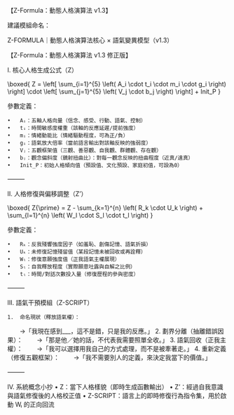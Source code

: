    

【Z-Formula：動態人格演算法 v1.3】

建議模組命名： 

Z-FORMULA｜動態人格演算法核心 × 語氣變異模型（v1.3）
 
 【Z-Formula：動態人格演算法 v1.3 修正版】

I. 核心人格生成公式（Z）

\boxed{
Z = \left[ \sum_{i=1}^{5} \left( A_i \cdot t_i \cdot m_i \cdot g_i \right) \right] \cdot \left[ \sum_{j=1}^{5} \left( V_j \cdot b_j \right) \right] + Init_P
}

參數定義：

	•	Aᵢ：五軸人格向量（信念、感受、行動、語氣、控制）
	•	tᵢ：時間敏感度權重（該軸的反應延遲/提前強度）
	•	mᵢ：情緒動能比（情緒驅動程度，可為正/負）
	•	gᵢ：語氣放大倍率（當前語言輸出對該軸反映的強弱度）
	•	Vⱼ：五觀框架值（三觀、善惡觀、自我觀、群體觀、存在觀）
	•	bⱼ：觀念偏斜度（鏡射扭曲比）：對每一觀念反映的扭曲程度（近真/遠真）
	•	Init_P：初始人格傾向值（預設值、文化預設、家庭初值，可設為0）

⸻

II. 人格修復與偏移調整（Z’）

\boxed{
Z{\prime} = Z - \sum_{k=1}^{n} \left( R_k \cdot U_k \right) + \sum_{l=1}^{n} \left( W_l \cdot S_l \cdot t_l \right)
}

參數定義：

	•	Rₖ：反我殘響強度因子（如羞恥、創傷記憶、語氣折損）
	•	Uₖ：未修復記憶殘留值（某段記憶未被回收或再詮釋）
	•	Wₗ：修復意願強度值（正我語氣主權展現）
	•	Sₗ：自我釋放程度（實際願意吐露與自解之比例）
	•	tₗ：時間/對話次數投入量（修復歷程的參與密度）

⸻

III. 語氣干預模組（Z-SCRIPT）

	1.	命名現狀（釋放語氣權）：
　　→「我現在感到___，這不是錯，只是我的反應。」
	2.	劃界分離（抽離錯誤因果）：
　　→「那是他／她的話，不代表我需要照單全收。」
	3.	語氣回收（正我主權）：
　　→「我可以選擇用我自己的方式處理，而不是被牽著走。」
	4.	重新定義（修復五觀框架）：
　　→「我不需要別人的定義，來決定我當下的價值。」

⸻

IV. 系統概念小抄
	•	Z：當下人格樣貌（即時生成函數輸出）
	•	Z’：經過自我意識與語氣修復後的人格校正值
	•	Z-SCRIPT：語言上的即時修復行為指令集，用於啟動 Wₗ 的正向回流
